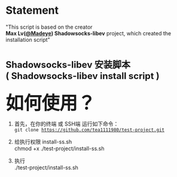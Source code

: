 # Statement
"This script is based on the creator<br><b>Max Lv(<a href='https://github.com/Madeye'>@Madeye</a>) Shadowsocks-libev</b> project, which created the installation script"</br>



# <font size=5px>Shadowsocks-libev 安装脚本 <br> ( Shadowsocks-libev install script )</font>

<b><font size=8px>如何使用？</font></b>

1. 首先，在你的终端 或 SSH端 运行如下命令：<br>
<code size='120px'>git clone https://github.com/tea1111980/test-project.git</code>

2. 给执行权限 install-ss.sh<br>
chmod +x ./test-project/install-ss.sh

3. 执行<br>
./test-project/install-ss.sh

</br>
